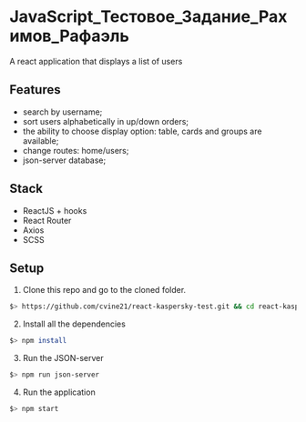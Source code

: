 # JavaScript_Тестовое_Задание_Рахимов_Рафаэль
A react application that displays a list of users

## Features
- search by username;
- sort users alphabetically in up/down orders;
- the ability to choose display option: table, cards and groups are available;
- change routes: home/users;
- json-server database;

## Stack
- ReactJS + hooks
- React Router
- Axios
- SCSS

## Setup
1. Clone this repo and go to the cloned folder.
``` sh
$> https://github.com/cvine21/react-kaspersky-test.git && cd react-kaspersky-test
```
2. Install all the dependencies
``` sh
$> npm install
```
3. Run the JSON-server
``` sh
$> npm run json-server
```
4. Run the application
``` sh
$> npm start
```
